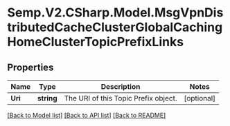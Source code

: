 # Semp.V2.CSharp.Model.MsgVpnDistributedCacheClusterGlobalCachingHomeClusterTopicPrefixLinks
## Properties

Name | Type | Description | Notes
------------ | ------------- | ------------- | -------------
**Uri** | **string** | The URI of this Topic Prefix object. | [optional] 

[[Back to Model list]](../README.md#documentation-for-models) [[Back to API list]](../README.md#documentation-for-api-endpoints) [[Back to README]](../README.md)


